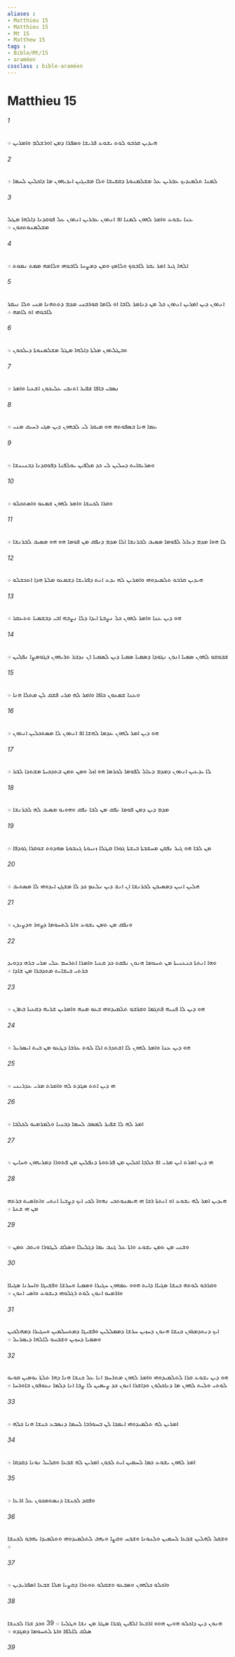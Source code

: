 ```yaml
---
aliases : 
- Matthieu 15
- Matthieu 15
- Mt 15
- Matthew 15
tags : 
- Bible/Mt/15
- araméen
cssclass : bible-araméen
---
```


# Matthieu 15

###### 1
ܗܝܕܝܢ ܩܪܒܘ ܠܘܬ ܝܫܘܥ ܦܪܝܫܐ ܘܤܦܪܐ ܕܡܢ ܐܘܪܫܠܡ ܘܐܡܪܝܢ ܀
###### 2
ܠܡܢܐ ܬܠܡܝܕܝܟ ܥܒܪܝܢ ܥܠ ܡܫܠܡܢܘܬܐ ܕܩܫܝܫܐ ܘܠܐ ܡܫܝܓܝܢ ܐܝܕܝܗܘܢ ܡܐ ܕܐܟܠܝܢ ܠܚܡܐ ܀
###### 3
ܥܢܐ ܝܫܘܥ ܘܐܡܪ ܠܗܘܢ ܠܡܢܐ ܐܦ ܐܢܬܘܢ ܥܒܪܝܢ ܐܢܬܘܢ ܥܠ ܦܘܩܕܢܐ ܕܐܠܗܐ ܡܛܠ ܡܫܠܡܢܘܬܟܘܢ ܀
###### 4
ܐܠܗܐ ܓܝܪ ܐܡܪ ܝܩܪ ܠܐܒܘܟ ܘܠܐܡܟ ܘܡܢ ܕܡܨܚܐ ܠܐܒܘܗܝ ܘܠܐܡܗ ܡܡܬ ܢܡܘܬ ܀
###### 5
ܐܢܬܘܢ ܕܝܢ ܐܡܪܝܢ ܐܢܬܘܢ ܟܠ ܡܢ ܕܢܐܡܪ ܠܐܒܐ ܐܘ ܠܐܡܐ ܩܘܪܒܢܝ ܡܕܡ ܕܬܬܗܢܐ ܡܢܝ ܘܠܐ ܢܝܩܪ ܠܐܒܘܗܝ ܐܘ ܠܐܡܗ ܀
###### 6
ܘܒܛܠܬܘܢ ܡܠܬܐ ܕܐܠܗܐ ܡܛܠ ܡܫܠܡܢܘܬܐ ܕܝܠܟܘܢ ܀
###### 7
ܢܤܒܝ ܒܐܦܐ ܫܦܝܪ ܐܬܢܒܝ ܥܠܝܟܘܢ ܐܫܥܝܐ ܘܐܡܪ ܀
###### 8
ܥܡܐ ܗܢܐ ܒܤܦܘܬܗ ܗܘ ܡܝܩܪ ܠܝ ܠܒܗܘܢ ܕܝܢ ܤܓܝ ܪܚܝܩ ܡܢܝ ܀
###### 9
ܘܤܪܝܩܐܝܬ ܕܚܠܝܢ ܠܝ ܟܕ ܡܠܦܝܢ ܝܘܠܦܢܐ ܕܦܘܩܕܢܐ ܕܒܢܝܢܫܐ ܀
###### 10
ܘܩܪܐ ܠܟܢܫܐ ܘܐܡܪ ܠܗܘܢ ܫܡܥܘ ܘܐܤܬܟܠܘ ܀
###### 11
ܠܐ ܗܘܐ ܡܕܡ ܕܥܐܠ ܠܦܘܡܐ ܡܤܝܒ ܠܒܪܢܫܐ ܐܠܐ ܡܕܡ ܕܢܦܩ ܡܢ ܦܘܡܐ ܗܘ ܗܘ ܡܤܝܒ ܠܒܪܢܫܐ ܀
###### 12
ܗܝܕܝܢ ܩܪܒܘ ܬܠܡܝܕܘܗܝ ܘܐܡܪܝܢ ܠܗ ܝܕܥ ܐܢܬ ܕܦܪܝܫܐ ܕܫܡܥܘ ܡܠܬܐ ܗܕܐ ܐܬܟܫܠܘ ܀
###### 13
ܗܘ ܕܝܢ ܥܢܐ ܘܐܡܪ ܠܗܘܢ ܟܠ ܢܨܒܬܐ ܐܝܕܐ ܕܠܐ ܢܨܒܗ ܐܒܝ ܕܒܫܡܝܐ ܬܬܥܩܪ ܀
###### 14
ܫܒܘܩܘ ܠܗܘܢ ܤܡܝܐ ܐܢܘܢ ܢܓܘܕܐ ܕܤܡܝܐ ܤܡܝܐ ܕܝܢ ܠܤܡܝܐ ܐܢ ܢܕܒܪ ܬܪܝܗܘܢ ܒܓܘܡܨܐ ܢܦܠܝܢ ܀
###### 15
ܘܥܢܐ ܫܡܥܘܢ ܟܐܦܐ ܘܐܡܪ ܠܗ ܡܪܝ ܦܫܩ ܠܢ ܡܬܠܐ ܗܢܐ ܀
###### 16
ܗܘ ܕܝܢ ܐܡܪ ܠܗܘܢ ܥܕܡܐ ܠܗܫܐ ܐܦ ܐܢܬܘܢ ܠܐ ܡܤܬܟܠܝܢ ܐܢܬܘܢ ܀
###### 17
ܠܐ ܝܕܥܝܢ ܐܢܬܘܢ ܕܡܕܡ ܕܥܐܠ ܠܦܘܡܐ ܠܟܪܤܐ ܗܘ ܐܙܠ ܘܡܢ ܬܡܢ ܒܬܕܟܝܬܐ ܡܫܬܕܐ ܠܒܪ ܀
###### 18
ܡܕܡ ܕܝܢ ܕܡܢ ܦܘܡܐ ܢܦܩ ܡܢ ܠܒܐ ܢܦܩ ܘܗܘܝܘ ܡܤܝܒ ܠܗ ܠܒܪܢܫܐ ܀
###### 19
ܡܢ ܠܒܐ ܗܘ ܓܝܪ ܢܦܩܢ ܡܚܫܒܬܐ ܒܝܫܬܐ ܓܘܪܐ ܩܛܠܐ ܙܢܝܘܬܐ ܓܢܒܘܬܐ ܤܗܕܘܬ ܫܘܩܪܐ ܓܘܕܦܐ ܀
###### 20
ܗܠܝܢ ܐܢܝܢ ܕܡܤܝܒܢ ܠܒܪܢܫܐ ܐܢ ܐܢܫ ܕܝܢ ܢܠܥܤ ܟܕ ܠܐ ܡܫܓܢ ܐܝܕܘܗܝ ܠܐ ܡܤܬܝܒ ܀
###### 21
ܘܢܦܩ ܡܢ ܬܡܢ ܝܫܘܥ ܘܐܬܐ ܠܬܚܘܡܐ ܕܨܘܪ ܘܕܨܝܕܢ ܀
###### 22
ܘܗܐ ܐܢܬܬܐ ܟܢܥܢܝܬܐ ܡܢ ܬܚܘܡܐ ܗܢܘܢ ܢܦܩܬ ܟܕ ܩܥܝܐ ܘܐܡܪܐ ܐܬܪܚܡ ܥܠܝ ܡܪܝ ܒܪܗ ܕܕܘܝܕ ܒܪܬܝ ܒܝܫܐܝܬ ܡܬܕܒܪܐ ܡܢ ܫܐܕܐ ܀
###### 23
ܗܘ ܕܝܢ ܠܐ ܦܢܝܗ ܦܬܓܡܐ ܘܩܪܒܘ ܬܠܡܝܕܘܗܝ ܒܥܘ ܡܢܗ ܘܐܡܪܝܢ ܫܪܝܗ ܕܩܥܝܐ ܒܬܪܢ ܀
###### 24
ܗܘ ܕܝܢ ܥܢܐ ܘܐܡܪ ܠܗܘܢ ܠܐ ܐܫܬܕܪܬ ܐܠܐ ܠܘܬ ܥܪܒܐ ܕܛܥܘ ܡܢ ܒܝܬ ܐܝܤܪܝܠ ܀
###### 25
ܗܝ ܕܝܢ ܐܬܬ ܤܓܕܬ ܠܗ ܘܐܡܪܬ ܡܪܝ ܥܕܪܝܢܝ ܀
###### 26
ܐܡܪ ܠܗ ܠܐ ܫܦܝܪ ܠܡܤܒ ܠܚܡܐ ܕܒܢܝܐ ܘܠܡܪܡܝܘ ܠܟܠܒܐ ܀
###### 27
ܗܝ ܕܝܢ ܐܡܪܬ ܐܝܢ ܡܪܝ ܐܦ ܟܠܒܐ ܐܟܠܝܢ ܡܢ ܦܪܬܘܬܐ ܕܢܦܠܝܢ ܡܢ ܦܬܘܪܐ ܕܡܪܝܗܘܢ ܘܚܐܝܢ ܀
###### 28
ܗܝܕܝܢ ܐܡܪ ܠܗ ܝܫܘܥ ܐܘ ܐܢܬܬܐ ܪܒܐ ܗܝ ܗܝܡܢܘܬܟܝ ܢܗܘܐ ܠܟܝ ܐܝܟ ܕܨܒܝܐ ܐܢܬܝ ܘܐܬܐܤܝܬ ܒܪܬܗ ܡܢ ܗܝ ܫܥܬܐ ܀
###### 29
ܘܫܢܝ ܡܢ ܬܡܢ ܝܫܘܥ ܘܐܬܐ ܥܠ ܓܢܒ ܝܡܐ ܕܓܠܝܠܐ ܘܤܠܩ ܠܛܘܪܐ ܘܝܬܒ ܬܡܢ ܀
###### 30
ܘܩܪܒܘ ܠܘܬܗ ܟܢܫܐ ܤܓܝܐܐ ܕܐܝܬ ܗܘܘ ܥܡܗܘܢ ܚܓܝܪܐ ܘܤܡܝܐ ܘܚܪܫܐ ܘܦܫܝܓܐ ܘܐܚܪܢܐ ܤܓܝܐܐ ܘܐܪܡܝܘ ܐܢܘܢ ܠܘܬ ܪܓܠܘܗܝ ܕܝܫܘܥ ܘܐܤܝ ܐܢܘܢ ܀
###### 31
ܐܝܟ ܕܢܬܕܡܪܘܢ ܟܢܫܐ ܗܢܘܢ ܕܚܙܝܢ ܚܪܫܐ ܕܡܡܠܠܝܢ ܘܦܫܝܓܐ ܕܡܬܚܠܡܝܢ ܘܚܓܝܪܐ ܕܡܗܠܟܝܢ ܘܤܡܝܐ ܕܚܙܝܢ ܘܫܒܚܘ ܠܐܠܗܐ ܕܝܤܪܝܠ ܀
###### 32
ܗܘ ܕܝܢ ܝܫܘܥ ܩܪܐ ܠܬܠܡܝܕܘܗܝ ܘܐܡܪ ܠܗܘܢ ܡܬܪܚܡ ܐܢܐ ܥܠ ܟܢܫܐ ܗܢܐ ܕܗܐ ܬܠܬܐ ܝܘܡܝܢ ܩܘܝܘ ܠܘܬܝ ܘܠܝܬ ܠܗܘܢ ܡܐ ܕܢܐܟܠܘܢ ܘܕܐܫܪܐ ܐܢܘܢ ܟܕ ܨܝܡܝܢ ܠܐ ܨܒܐ ܐܢܐ ܕܠܡܐ ܢܥܘܦܘܢ ܒܐܘܪܚܐ ܀
###### 33
ܐܡܪܝܢ ܠܗ ܬܠܡܝܕܘܗܝ ܐܝܡܟܐ ܠܢ ܒܚܘܪܒܐ ܠܚܡܐ ܕܢܤܒܥ ܟܢܫܐ ܗܢܐ ܟܠܗ ܀
###### 34
ܐܡܪ ܠܗܘܢ ܝܫܘܥ ܟܡܐ ܠܚܡܝܢ ܐܝܬ ܠܟܘܢ ܐܡܪܝܢ ܠܗ ܫܒܥܐ ܘܩܠܝܠ ܢܘܢܐ ܕܩܕܩܐ ܀
###### 35
ܘܦܩܕ ܠܟܢܫܐ ܕܢܤܬܡܟܘܢ ܥܠ ܐܪܥܐ ܀
###### 36
ܘܫܩܠ ܠܗܠܝܢ ܫܒܥܐ ܠܚܡܝܢ ܘܠܢܘܢܐ ܘܫܒܚ ܘܩܨܐ ܘܝܗܒ ܠܬܠܡܝܕܘܗܝ ܘܬܠܡܝܕܐ ܝܗܒܘ ܠܟܢܫܐ ܀
###### 37
ܘܐܟܠܘ ܟܠܗܘܢ ܘܤܒܥܘ ܘܫܩܠܘ ܬܘܬܪܐ ܕܩܨܝܐ ܡܠܐ ܫܒܥܐ ܐܤܦܪܝܕܝܢ ܀
###### 38
ܗܢܘܢ ܕܝܢ ܕܐܟܠܘ ܗܘܝܢ ܗܘܘ ܐܪܒܥܐ ܐܠܦܝܢ ܓܒܪܐ ܤܛܪ ܡܢ ܢܫܐ ܘܛܠܝܐ ܀ 39 ܘܟܕ ܫܪܐ ܠܟܢܫܐ ܤܠܩ ܠܐܠܦܐ ܘܐܬܐ ܠܬܚܘܡܐ ܕܡܓܕܘ ܀
###### 39
 
